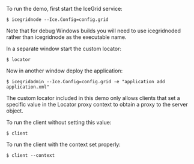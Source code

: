 To run the demo, first start the IceGrid service:
```
$ icegridnode --Ice.Config=config.grid
```
Note that for debug Windows builds you will need to use icegridnoded
rather than icegridnode as the executable name.

In a separate window start the custom locator:
```
$ locator
```
Now in another window deploy the application:
```
$ icegridadmin --Ice.Config=config.grid -e "application add application.xml"
```
The custom locator included in this demo only allows clients that set a
specific value in the Locator proxy context to obtain a proxy to the server
object.

To run the client without setting this value:
```
$ client
```
To run the client with the context set properly:
```
$ client --context
```